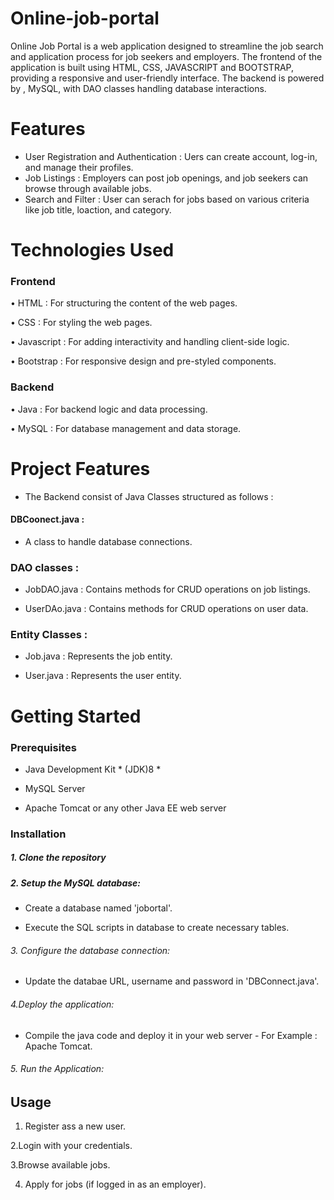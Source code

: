 # Online-job-portal

Online Job Portal is a web application designed to streamline the job search and application process for job seekers and employers. The frontend of the application is built using HTML, CSS, JAVASCRIPT and BOOTSTRAP, providing a responsive and user-friendly interface. The backend is  powered by , MySQL, with DAO classes  handling database interactions.

# Features
   * User Registration and Authentication : Uers can create account, log-in, and manage their profiles.
   * Job Listings : Employers can post job openings, and job seekers can browse through available jobs.
   * Search and Filter : User can serach for jobs based on various criteria like job title, loaction, and category.
     
# Technologies Used 
### Frontend

  •	HTML : For structuring the content of the web pages.

  •	CSS : For styling the web pages.

  •	Javascript : For adding interactivity and handling client-side logic.

  •	Bootstrap : For responsive design and pre-styled components.

###  Backend
  
  •	Java : For backend logic and data processing.

  •	MySQL : For database management and data storage.

# Project Features 

- The Backend consist of Java Classes structured as follows :

 ####  DBCoonect.java : 
 
   * A class to handle database connections.

 ###  DAO classes :
 
   * JobDAO.java : Contains methods for CRUD operations on job listings.

   * UserDAo.java : Contains methods for CRUD operations on user data.

  ### Entity Classes :

  * Job.java : Represents the job entity.

   * User.java : Represents the user entity.

  # Getting Started 

   ###  Prerequisites 

  * Java Development Kit  * (JDK)8 * 
     
   * MySQL Server

  * Apache Tomcat or any other Java EE web server

  ### Installation

   #####  1. Clone the repository 
     
   #####  2. Setup the MySQL database: 

  * Create a database named 'jobortal'.

   * Execute the SQL scripts in database to create necessary tables.

  ###### 3. Configure the database connection:

  * Update the databae URL, username and password in 'DBConnect.java'.         
  ###### 4.Deploy the application:

  * Compile the java code and deploy it in your web server 
                 -  For Example : Apache Tomcat.
###### 5. Run the Application:

  ## Usage 
  
  1. Register ass a new user.

  2.Login with your credentials.
  
  3.Browse available jobs.
  
  4. Apply for jobs (if logged in as an employer).
    
     
       
